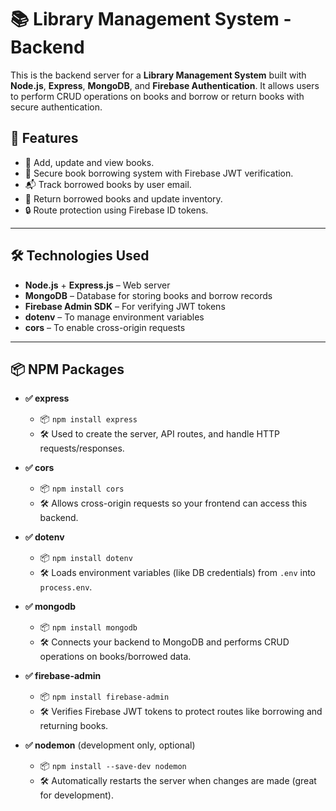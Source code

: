 # 📚 Library Management System - Backend

This is the backend server for a **Library Management System** built with **Node.js**, **Express**, **MongoDB**, and **Firebase Authentication**. It allows users to perform CRUD operations on books and borrow or return books with secure authentication.

## 🚀 Features

- 📖 Add, update and view books.
- 🔐 Secure book borrowing system with Firebase JWT verification.
- 📬 Track borrowed books by user email.
- 🔁 Return borrowed books and update inventory.
- 🔒 Route protection using Firebase ID tokens.

---

## 🛠️ Technologies Used

- **Node.js** + **Express.js** – Web server
- **MongoDB** – Database for storing books and borrow records
- **Firebase Admin SDK** – For verifying JWT tokens
- **dotenv** – To manage environment variables
- **cors** – To enable cross-origin requests

---

## 📦 NPM Packages

- **✅ express**
  - 📦 `npm install express`
  - 🛠 Used to create the server, API routes, and handle HTTP requests/responses.

- **✅ cors**
  - 📦 `npm install cors`
  - 🛠 Allows cross-origin requests so your frontend can access this backend.

- **✅ dotenv**
  - 📦 `npm install dotenv`
  - 🛠 Loads environment variables (like DB credentials) from `.env` into `process.env`.

- **✅ mongodb**
  - 📦 `npm install mongodb`
  - 🛠 Connects your backend to MongoDB and performs CRUD operations on books/borrowed data.

- **✅ firebase-admin**
  - 📦 `npm install firebase-admin`
  - 🛠 Verifies Firebase JWT tokens to protect routes like borrowing and returning books.

- **✅ nodemon** (development only, optional)
  - 📦 `npm install --save-dev nodemon`
  - 🛠 Automatically restarts the server when changes are made (great for development).

 
